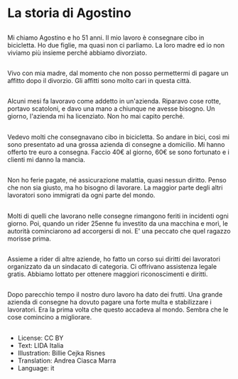 # La storia di Agostino

##
Mi chiamo Agostino e ho 51 anni. Il mio lavoro è consegnare cibo in bicicletta. Ho due figlie, ma quasi non ci parliamo. La loro madre ed io non viviamo più insieme perché abbiamo divorziato.

##
Vivo con mia madre, dal momento che non posso permettermi di pagare un affitto dopo il divorzio. Gli affitti sono molto cari in questa città.

##
Alcuni mesi fa lavoravo come addetto in un'azienda. Riparavo cose rotte, portavo scatoloni, e davo una mano a chiunque ne avesse bisogno. Un giorno, l'azienda mi ha licenziato. Non ho mai capito perché.

##
Vedevo molti che consegnavano cibo in bicicletta. So andare in bici, così mi sono presentato ad una grossa azienda di consegne a domicilio. Mi hanno offerto tre euro a consegna. Faccio 40€ al giorno, 60€ se sono fortunato e i clienti mi danno la mancia.

##
Non ho ferie pagate, né assicurazione malattia, quasi nessun diritto. Penso che non sia giusto, ma ho bisogno di lavorare. La maggior parte degli altri lavoratori sono immigrati da ogni parte del mondo.

##
Molti di quelli che lavorano nelle consegne rimangono feriti in incidenti ogni giorno. Poi, quando un rider 25enne fu investito da una macchina e morì, le autorità cominciarono ad accorgersi di noi. E' una peccato che quel ragazzo morisse prima.

##
Assieme a rider di altre aziende, ho fatto un corso sui diritti dei lavoratori organizzato da un sindacato di categoria. Ci offrivano assistenza legale gratis. Abbiamo lottato per ottenere maggiori riconoscimenti e diritti.

##
Dopo parecchio tempo il nostro duro lavoro ha dato dei frutti. Una grande azienda di consegne ha dovuto pagare una forte multa e stabilizzare i lavoratori. Era la prima volta che questo accadeva al mondo. Sembra che le cose comincino a migliorare.

##
* License: CC BY
* Text: LIDA Italia
* Illustration: Billie Cejka Risnes
* Translation: Andrea Ciasca Marra
* Language: it
